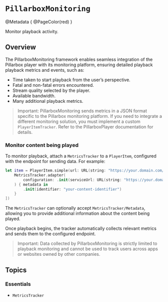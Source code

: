 # ``PillarboxMonitoring``

@Metadata {
    @PageColor(red)
}

Monitor playback activity.

## Overview

The PillarboxMonitoring framework enables seamless integration of the Pillarbox player with its monitoring platform, ensuring detailed playback playback metrics and events, such as:

- Time taken to start playback from the user’s perspective.
- Fatal and non-fatal errors encountered.
- Stream quality selected by the player.
- Available bandwidth.
- Many additional playback metrics.

> Important: PillarboxMonitoring sends metrics in a JSON format specific to the Pillarbox monitoring platform. If you need to integrate a different monitoring solution, you must implement a custom `PlayerItemTracker`. Refer to the PillarboxPlayer documentation for details.

### Monitor content being played

To monitor playback, attach a ``MetricsTracker`` to a `PlayerItem`, configured with the endpoint for sending data. For example:

```swift
let item = PlayerItem.simple(url: URL(string: "https://your.domain.com/content.m3u8", trackerAdapters: [
    MetricsTracker.adapter(
        configuration: .init(serviceUrl: URL(string: "https://your.domain.com/monitoring")!)
    ) { metadata in
        .init(identifier: "your-content-identifier")
    }
])
```

The ``MetricsTracker`` can optionally accept ``MetricsTracker/Metadata``, allowing you to provide additional information about the content being played.

Once playback begins, the tracker automatically collects relevant metrics and sends them to the configured endpoint.

> Important: Data collected by PillarboxMonitoring is strictly limited to playback monitoring and cannot be used to track users across apps or websites owned by other companies.

## Topics

### Essentials

- ``MetricsTracker``
